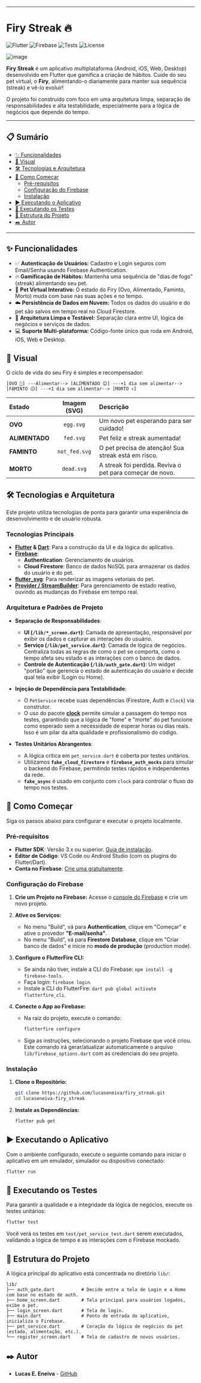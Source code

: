 
---

# Firy Streak 🔥

![Flutter](https://img.shields.io/badge/Flutter-3.x-blue?style=for-the-badge&logo=flutter)
![Firebase](https://img.shields.io/badge/Firebase-SDK-orange?style=for-the-badge&logo=firebase)
![Tests](https://img.shields.io/badge/Tests-Passing-brightgreen?style=for-the-badge&logo=jest)
![License](https://img.shields.io/badge/License-MIT-purple?style=for-the-badge)

![image](https://github.com/user-attachments/assets/5dc47d5f-0af1-4400-a9d2-ce5c56222096)

**Firy Streak** é um aplicativo multiplataforma (Android, iOS, Web, Desktop) desenvolvido em Flutter que gamifica a criação de hábitos. Cuide do seu pet virtual, o **Firy**, alimentando-o diariamente para manter sua sequência (streak) e vê-lo evoluir!

O projeto foi construído com foco em uma arquitetura limpa, separação de responsabilidades e alta testabilidade, especialmente para a lógica de negócios que depende do tempo.

---

## 📋 Sumário

- [✨ Funcionalidades](#-funcionalidades)
- [🎨 Visual](#-visual)
- [🛠️ Tecnologias e Arquitetura](#️-tecnologias-e-arquitetura)
- [🚀 Como Começar](#-como-começar)
  - [Pré-requisitos](#pré-requisitos)
  - [Configuração do Firebase](#configuração-do-firebase)
  - [Instalação](#instalação)
- [▶️ Executando o Aplicativo](#️-executando-o-aplicativo)
- [🧪 Executando os Testes](#-executando-os-testes)
- [📁 Estrutura do Projeto](#-estrutura-do-projeto)
- [✒️ Autor](#️-autor)

---

## ✨ Funcionalidades

- ✅ **Autenticação de Usuários:** Cadastro e Login seguros com Email/Senha usando Firebase Authentication.
- 🔥 **Gamificação de Hábitos:** Mantenha uma sequência de "dias de fogo" (streak) alimentando seu pet.
- 🥚 **Pet Virtual Interativo:** O estado do Firy (Ovo, Alimentado, Faminto, Morto) muda com base nas suas ações e no tempo.
- ☁️ **Persistência de Dados em Nuvem:** Todos os dados do usuário e do pet são salvos em tempo real no Cloud Firestore.
- 🎯 **Arquitetura Limpa e Testável:** Separação clara entre UI, lógica de negócios e serviços de dados.
- 💻 **Suporte Multi-plataforma:** Código-fonte único que roda em Android, iOS, Web e Desktop.

## 🎨 Visual

O ciclo de vida do seu Firy é simples e recompensador:

```
[OVO 🐣] ---Alimentar--> [ALIMENTADO 😊] ---+1 dia sem alimentar--> [FAMINTO 😥] ---+1 dia sem alimentar--> [MORTO 💀]
```

| Estado | Imagem (SVG) | Descrição |
| :--- | :---: | :--- |
| **OVO** | `egg.svg` | Um novo pet esperando para ser cuidado! |
| **ALIMENTADO** | `fed.svg` | Pet feliz e streak aumentada! |
| **FAMINTO** | `not_fed.svg` | O pet precisa de atenção! Sua streak está em risco. |
| **MORTO** | `dead.svg` | A streak foi perdida. Reviva o pet para começar de novo. |

## 🛠️ Tecnologias e Arquitetura

Este projeto utiliza tecnologias de ponta para garantir uma experiência de desenvolvimento e de usuário robusta.

### Tecnologias Principais

- **[Flutter](https://flutter.dev/) & [Dart](https://dart.dev/)**: Para a construção da UI e da lógica do aplicativo.
- **[Firebase](https://firebase.google.com/)**:
  - **Authentication**: Gerenciamento de usuários.
  - **Cloud Firestore**: Banco de dados NoSQL para armazenar os dados do usuário e do pet.
- **[flutter_svg](https://pub.dev/packages/flutter_svg)**: Para renderizar as imagens vetoriais do pet.
- **[Provider / StreamBuilder](https://api.flutter.dev/flutter/widgets/StreamBuilder-class.html)**: Para gerenciamento de estado reativo, ouvindo as mudanças do Firebase em tempo real.

### Arquitetura e Padrões de Projeto

- **Separação de Responsabilidades**:
  - **UI (`/lib/*_screen.dart`)**: Camada de apresentação, responsável por exibir os dados e capturar as interações do usuário.
  - **Serviço (`/lib/pet_service.dart`)**: Camada de lógica de negócios. Centraliza todas as regras de como o pet se comporta, como o tempo afeta seu estado e as interações com o banco de dados.
  - **Controle de Autenticação (`/lib/auth_gate.dart`)**: Um widget "portão" que gerencia o estado de autenticação do usuário e decide qual tela exibir (Login ou Home).

- **Injeção de Dependência para Testabilidade**:
  - O `PetService` recebe suas dependências (Firestore, Auth e `Clock`) via construtor.
  - O uso do pacote **[clock](https://pub.dev/packages/clock)** permite simular a passagem do tempo nos testes, garantindo que a lógica de "fome" e "morte" do pet funcione como esperado sem a necessidade de esperar horas ou dias reais. Isso é um pilar da alta qualidade e profissionalismo do código.

- **Testes Unitários Abrangentes**:
  - A lógica crítica em `pet_service.dart` é coberta por testes unitários.
  - Utilizamos **`fake_cloud_firestore`** e **`firebase_auth_mocks`** para simular o backend do Firebase, permitindo testes rápidos e independentes da rede.
  - **`fake_async`** é usado em conjunto com `clock` para controlar o fluxo do tempo nos testes.

## 🚀 Como Começar

Siga os passos abaixo para configurar e executar o projeto localmente.

### Pré-requisitos

- **Flutter SDK**: Versão 3.x ou superior. [Guia de instalação](https://docs.flutter.dev/get-started/install).
- **Editor de Código**: VS Code ou Android Studio (com os plugins do Flutter/Dart).
- **Conta no Firebase**: [Crie uma gratuitamente](https://firebase.google.com/).

### Configuração do Firebase

1.  **Crie um Projeto no Firebase:** Acesse o [console do Firebase](https://console.firebase.google.com/) e crie um novo projeto.

2.  **Ative os Serviços:**
    - No menu "Build", vá para **Authentication**, clique em "Começar" e ative o provedor **"E-mail/senha"**.
    - No menu "Build", vá para **Firestore Database**, clique em "Criar banco de dados" e inicie no **modo de produção** (production mode).

3.  **Configure o FlutterFire CLI:**
    - Se ainda não tiver, instale a CLI do Firebase: `npm install -g firebase-tools`.
    - Faça login: `firebase login`.
    - Instale a CLI do FlutterFire: `dart pub global activate flutterfire_cli`.

4.  **Conecte o App ao Firebase:**
    - Na raiz do projeto, execute o comando:
      ```bash
      flutterfire configure
      ```
    - Siga as instruções, selecionando o projeto Firebase que você criou. Este comando irá gerar/atualizar automaticamente o arquivo `lib/firebase_options.dart` com as credenciais do seu projeto.

### Instalação

1.  **Clone o Repositório:**
    ```bash
    git clone https://github.com/lucaseneiva/firy_streak.git
    cd lucaseneiva-firy_streak
    ```

2.  **Instale as Dependências:**
    ```bash
    flutter pub get
    ```

## ▶️ Executando o Aplicativo

Com o ambiente configurado, execute o seguinte comando para iniciar o aplicativo em um emulador, simulador ou dispositivo conectado:

```bash
flutter run
```

## 🧪 Executando os Testes

Para garantir a qualidade e a integridade da lógica de negócios, execute os testes unitários:

```bash
flutter test
```

Você verá os testes em `test/pet_service_test.dart` serem executados, validando a lógica de tempo e as interações com o Firebase mockado.

## 📁 Estrutura do Projeto

A lógica principal do aplicativo está concentrada no diretório `lib/`:

```
lib/
├── auth_gate.dart          # Decide entre a tela de Login e a Home com base no estado de auth.
├── home_screen.dart        # Tela principal para usuários logados, exibe o pet.
├── login_screen.dart       # Tela de login.
├── main.dart               # Ponto de entrada do aplicativo, inicializa o Firebase.
├── pet_service.dart        # Coração da lógica de negócios do pet (estado, alimentação, etc.).
└── register_screen.dart    # Tela de cadastro de novos usuários.
```

## ✒️ Autor

- **Lucas E. Eneiva** - [GitHub](https://github.com/lucaseneiva)
